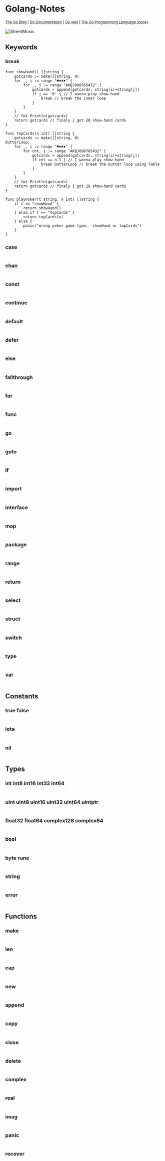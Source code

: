 Golang-Notes
==============
 <sup> [The Go Blog](https://blog.golang.org/) 
  | [Go Documentation](https://golang.org/doc/) | [Go wiki](https://github.com/golang/go/wiki) | [The Go Programming Language (book)](https://www.amazon.com/Programming-Language-Addison-Wesley-Professional-Computing/dp/0134190440)
</sup>

![SheetMusic](assets/1330-7981-piano.jpg)


Keywords
-------

### break
``` golang
func showHand() []string {
	gotcards := make([]string, 0)
	for _, i := range "♥♠♣♦" {
		for _, j := range "AKQJ098765432" {
			gotcards = append(gotcards, string(i)+string(j))
			if j == '8' { // I wanna play show-hand
				break // break the inner loop
			}
		}
	}
	// fmt.Println(gotcards)
	return gotcards // finaly i got 28 show-hand cards
}

func topCards(n int) []string {
	gotcards := make([]string, 0)
OutterLoop:
	for _, i := range "♥♠♣♦" {
		for cnt, j := range "AKQJ098765432" {
			gotcards = append(gotcards, string(i)+string(j))
			if cnt == n-1 { // I wanna play show-hand
				break OutterLoop // break the Outter loop using lable
			}
		}
	}
	// fmt.Println(gotcards)
	return gotcards // finaly i got 28 show-hand cards
}

func playPoker(t string, n int) []string {
	if t == "showHand" {
		return showHand()
	} else if t == "topCards" {
		return topCards(n)
	} else {
		panic("wrong poker game type:  showHand or topCards")
	}
}
```

### case
```
```

### chan
```
```

### const
```
```

### continue
```
```

### default
```
```

### defer
```
```

### else
```
```

### fallthrough
```
```

### for
```
```

### func
```
```

### go
```
```

### goto
```
```

### if
```
```

### import
```
```

### interface
```
```

### map
```
```

### package
```
```

### range
```
```

### return
```
```

### select
```
```

### struct
```
```

### switch
```
```

### type
```
```

### var
```
```

Constants
---------

### true false
```
```

### iota
```
```

### nil
```
```

Types
-----

### int int8 int16 int32 int64
```
```

### uint uint8 uint16 uint32 uint64 uintptr
```
```

### float32 float64 complex128 complex64
```
```

### bool
```
```

### byte rune
```
```

### string
```
```

### error
```
```



Functions
-----

### make
```
```

### len
```
```

### cap
```
```

### new
```
```

### append
```
```

### copy
```
```

### close
```
```

### delete
```
```

### complex
```
```

### real
```
```

### imag
```
```

### panic
```
```

### recover
```
```

